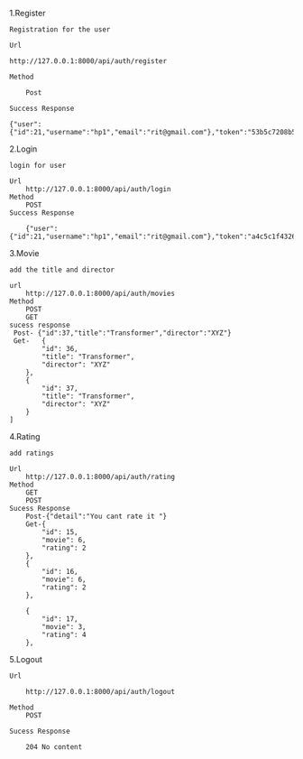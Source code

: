1.Register

    Registration for the user
    
	Url
	
	http://127.0.0.1:8000/api/auth/register
	
	Method
	
        Post
        
	Success Response
	
    {"user":{"id":21,"username":"hp1","email":"rit@gmail.com"},"token":"53b5c7208b5a15a22879655d9eec685661ca1bee95bac901b6a2d436dcdfb6aa"}
2.Login

    login for user
    
    Url
        http://127.0.0.1:8000/api/auth/login
    Method
        POST
    Success Response
    
        {"user":{"id":21,"username":"hp1","email":"rit@gmail.com"},"token":"a4c5c1f43267d50a66dae373639290ceefa8d737830825689054f103fca88f78"}
3.Movie

    add the title and director
    
    url
        http://127.0.0.1:8000/api/auth/movies
    Method
        POST
        GET
    sucess response
     Post- {"id":37,"title":"Transformer","director":"XYZ"}
     Get-   {
            "id": 36,
            "title": "Transformer",
            "director": "XYZ"
        },
        {
            "id": 37,
            "title": "Transformer",
            "director": "XYZ"
        }
    ]
4.Rating

    add ratings
    
    Url
        http://127.0.0.1:8000/api/auth/rating
    Method
        GET
        POST
    Sucess Response
        Post-{"detail":"You cant rate it "}
        Get-{
            "id": 15,
            "movie": 6,
            "rating": 2
        },
        {
            "id": 16,
            "movie": 6,
            "rating": 2
        },
    
        {
            "id": 17,
            "movie": 3,
            "rating": 4
        },
5.Logout

    Url
    
        http://127.0.0.1:8000/api/auth/logout
     
    Method
        POST
        
    Sucess Response 
        
        204 No content
   